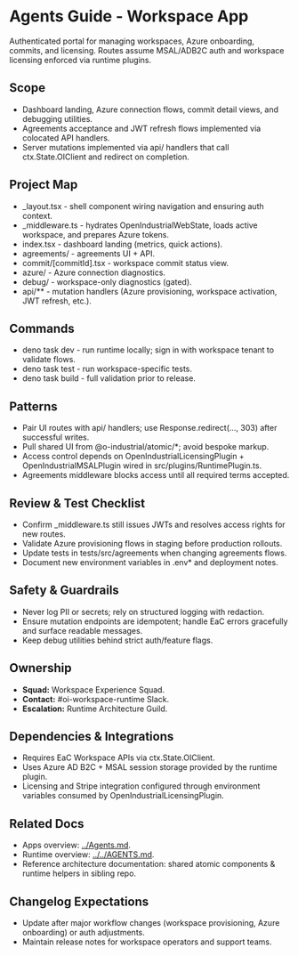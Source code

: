 # Agents Guide - Workspace App

Authenticated portal for managing workspaces, Azure onboarding, commits, and licensing. Routes assume MSAL/ADB2C auth and workspace licensing enforced via runtime plugins.

## Scope

- Dashboard landing, Azure connection flows, commit detail views, and debugging utilities.
- Agreements acceptance and JWT refresh flows implemented via colocated API handlers.
- Server mutations implemented via api/ handlers that call ctx.State.OIClient and redirect on completion.

## Project Map

- _layout.tsx - shell component wiring navigation and ensuring auth context.
- _middleware.ts - hydrates OpenIndustrialWebState, loads active workspace, and prepares Azure tokens.
- index.tsx - dashboard landing (metrics, quick actions).
- agreements/ - agreements UI + API.
- commit/[commitId].tsx - workspace commit status view.
- azure/ - Azure connection diagnostics.
- debug/ - workspace-only diagnostics (gated).
- api/** - mutation handlers (Azure provisioning, workspace activation, JWT refresh, etc.).

## Commands

- deno task dev - run runtime locally; sign in with workspace tenant to validate flows.
- deno task test - run workspace-specific tests.
- deno task build - full validation prior to release.

## Patterns

- Pair UI routes with api/ handlers; use Response.redirect(..., 303) after successful writes.
- Pull shared UI from @o-industrial/atomic/*; avoid bespoke markup.
- Access control depends on OpenIndustrialLicensingPlugin + OpenIndustrialMSALPlugin wired in src/plugins/RuntimePlugin.ts.
- Agreements middleware blocks access until all required terms accepted.

## Review & Test Checklist

- Confirm _middleware.ts still issues JWTs and resolves access rights for new routes.
- Validate Azure provisioning flows in staging before production rollouts.
- Update tests in tests/src/agreements when changing agreements flows.
- Document new environment variables in .env* and deployment notes.

## Safety & Guardrails

- Never log PII or secrets; rely on structured logging with redaction.
- Ensure mutation endpoints are idempotent; handle EaC errors gracefully and surface readable messages.
- Keep debug utilities behind strict auth/feature flags.

## Ownership

- **Squad:** Workspace Experience Squad.
- **Contact:** #oi-workspace-runtime Slack.
- **Escalation:** Runtime Architecture Guild.

## Dependencies & Integrations

- Requires EaC Workspace APIs via ctx.State.OIClient.
- Uses Azure AD B2C + MSAL session storage provided by the runtime plugin.
- Licensing and Stripe integration configured through environment variables consumed by OpenIndustrialLicensingPlugin.

## Related Docs

- Apps overview: [../Agents.md](../Agents.md).
- Runtime overview: [../../AGENTS.md](../../AGENTS.md).
- Reference architecture documentation: shared atomic components & runtime helpers in sibling repo.

## Changelog Expectations

- Update after major workflow changes (workspace provisioning, Azure onboarding) or auth adjustments.
- Maintain release notes for workspace operators and support teams.
